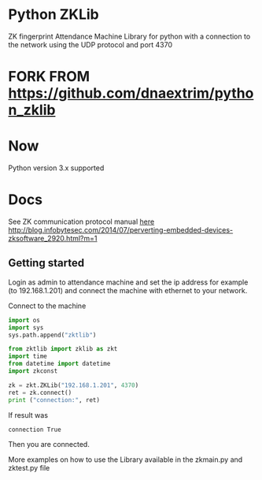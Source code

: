 # Python ZKLib #

ZK fingerprint Attendance Machine Library for python with a connection to the network using the UDP protocol and port 4370
# FORK FROM https://github.com/dnaextrim/python_zklib #
# Now #
Python version 3.x supported
# Docs #
See ZK communication protocol manual [here](https://github.com/vodvud/php_zklib/blob/master/zklib/docs/ZK_Communication_protocol_manual_CMD.pdf)
http://blog.infobytesec.com/2014/07/perverting-embedded-devices-zksoftware_2920.html?m=1

## Getting started

Login as admin to attendance machine and set the ip address for example (to 192.168.1.201) and connect the machine with ethernet to your network.

Connect to the machine

```python
import os
import sys
sys.path.append("zktlib")

from zktlib import zklib as zkt
import time
from datetime import datetime
import zkconst

zk = zkt.ZKLib("192.168.1.201", 4370)
ret = zk.connect()
print ("connection:", ret)
```
If result was
```
connection True
```
Then you are connected.

More examples on how to use the Library available in the
zkmain.py and zktest.py file
